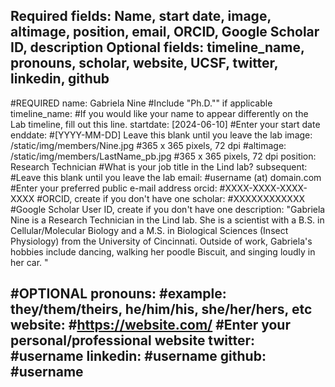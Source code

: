 Required fields:
Name, start date, image, altimage, position, email, ORCID, Google Scholar ID, description
Optional fields:
timeline_name, pronouns, scholar, website, UCSF, twitter, linkedin, github
---
#REQUIRED
name: Gabriela Nine #Include "Ph.D."" if applicable
timeline_name: #If you would like your name to appear differently on the Lab timeline, fill out this line.
startdate: [2024-06-10] #Enter your start date
enddate: #[YYYY-MM-DD] Leave this blank until you leave the lab
image: /static/img/members/Nine.jpg #365 x 365 pixels, 72 dpi
#altimage: /static/img/members/LastName_pb.jpg #365 x 365 pixels, 72 dpi
position: Research Technician #What is your job title in the Lind lab?
subsequent: #Leave this blank until you leave the lab
email: #username (at) domain.com #Enter your preferred public e-mail address
orcid: #XXXX-XXXX-XXXX-XXXX #ORCID, create if you don't have one
scholar: #XXXXXXXXXXXX #Google Scholar User ID, create if you don't have one
description: "Gabriela Nine is a Research Technician in the Lind lab. She is a scientist with a B.S. in Cellular/Molecular Biology and a M.S. in Biological Sciences (Insect Physiology) from the University of Cincinnati. Outside of work, Gabriela's hobbies include dancing, walking her poodle Biscuit, and singing loudly in her car.
"

#OPTIONAL
pronouns: #example: they/them/theirs, he/him/his, she/her/hers, etc
website: #https://website.com/ #Enter your personal/professional website
twitter: #username
linkedin: #username
github: #username
---
